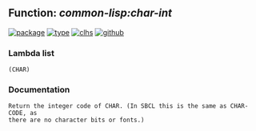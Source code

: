 ## Function: ***common-lisp:char-int***
[![package](https://img.shields.io/badge/Package-COMMON--LISP-5f9ea0.svg?style=social&colorA=999999)](../) [![type](https://img.shields.io/badge/Type-Function-5f9ea0.svg?style=social&colorA=999999)](../#function) [![clhs](https://img.shields.io/badge/CLHS-CHAR--INT-5f9ea0.svg?style=social&colorA=999999)](http://www.lispworks.com/documentation/HyperSpec/Body/f_char_i.htm) [![github](https://img.shields.io/badge/GitHub-View_the_source-5f9ea0.svg?style=social&colorA=999999&logo=github)](https://github.com/sbcl/sbcl/blob/master/src/code/target-char.lisp/) 
### Lambda list
```
(CHAR)
```
### Documentation
```
Return the integer code of CHAR. (In SBCL this is the same as CHAR-CODE, as
there are no character bits or fonts.)
```

